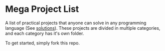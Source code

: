 Mega Project List
========

A list of practical projects that anyone can solve in any programming language (See [solutions](https://github.com/alexandre/Projects-Solutions)). These projects are divided in multiple categories, and each category has it's own folder.

To get started, simply fork this repo.
